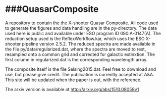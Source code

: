 ###QuasarComposite
===============
A repository to contain the the X-shooter Quasar Composite.
All code used to generate the figures and data handling are in the py-directory. The data used here is public and available under ESO program ID 090.A-0147(A). The reduction setup used is the ReflexWorkflow.kar, which uses the ESO X-shooter pipeline version 2.5.2. The reduced spectra are made available in the file py/data/regularized.dat, where the spectra are moved to rest, resampled onto a common grid and corrected for galactic extinxtion. The first column in regularized.dat is the corresponding wavelength array.

The composite itself is the file Selsing2015.dat. Feel free to download and use, but please give credit. The publication is currently accepted at A&A. This site will be updated when the paper is out, with the reference. 

The arxiv version is available at http://arxiv.org/abs/1510.08058v1
